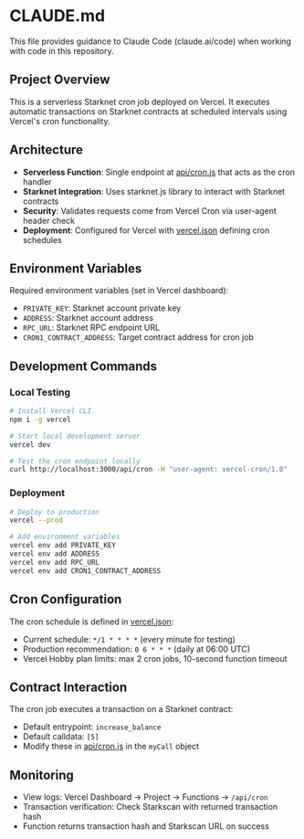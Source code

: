 # CLAUDE.md

This file provides guidance to Claude Code (claude.ai/code) when working with code in this repository.

## Project Overview

This is a serverless Starknet cron job deployed on Vercel. It executes automatic transactions on Starknet contracts at scheduled intervals using Vercel's cron functionality.

## Architecture

- **Serverless Function**: Single endpoint at [api/cron.js](api/cron.js) that acts as the cron handler
- **Starknet Integration**: Uses starknet.js library to interact with Starknet contracts
- **Security**: Validates requests come from Vercel Cron via user-agent header check
- **Deployment**: Configured for Vercel with [vercel.json](vercel.json) defining cron schedules

## Environment Variables

Required environment variables (set in Vercel dashboard):
- `PRIVATE_KEY`: Starknet account private key
- `ADDRESS`: Starknet account address
- `RPC_URL`: Starknet RPC endpoint URL
- `CRON1_CONTRACT_ADDRESS`: Target contract address for cron job

## Development Commands

### Local Testing
```bash
# Install Vercel CLI
npm i -g vercel

# Start local development server
vercel dev

# Test the cron endpoint locally
curl http://localhost:3000/api/cron -H "user-agent: vercel-cron/1.0"
```

### Deployment
```bash
# Deploy to production
vercel --prod

# Add environment variables
vercel env add PRIVATE_KEY
vercel env add ADDRESS
vercel env add RPC_URL
vercel env add CRON1_CONTRACT_ADDRESS
```

## Cron Configuration

The cron schedule is defined in [vercel.json](vercel.json):
- Current schedule: `*/1 * * * *` (every minute for testing)
- Production recommendation: `0 6 * * *` (daily at 06:00 UTC)
- Vercel Hobby plan limits: max 2 cron jobs, 10-second function timeout

## Contract Interaction

The cron job executes a transaction on a Starknet contract:
- Default entrypoint: `increase_balance`
- Default calldata: `[5]`
- Modify these in [api/cron.js](api/cron.js) in the `myCall` object

## Monitoring

- View logs: Vercel Dashboard → Project → Functions → `/api/cron`
- Transaction verification: Check Starkscan with returned transaction hash
- Function returns transaction hash and Starkscan URL on success

